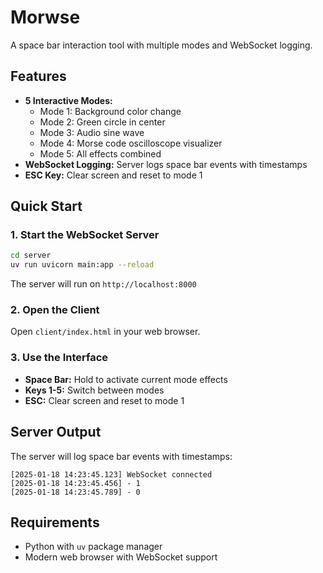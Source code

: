 # Morwse

A space bar interaction tool with multiple modes and WebSocket logging.

## Features

- **5 Interactive Modes:**
  - Mode 1: Background color change
  - Mode 2: Green circle in center
  - Mode 3: Audio sine wave
  - Mode 4: Morse code oscilloscope visualizer
  - Mode 5: All effects combined
- **WebSocket Logging:** Server logs space bar events with timestamps
- **ESC Key:** Clear screen and reset to mode 1

## Quick Start

### 1. Start the WebSocket Server

```bash
cd server
uv run uvicorn main:app --reload
```

The server will run on `http://localhost:8000`

### 2. Open the Client

Open `client/index.html` in your web browser.

### 3. Use the Interface

- **Space Bar:** Hold to activate current mode effects
- **Keys 1-5:** Switch between modes
- **ESC:** Clear screen and reset to mode 1

## Server Output

The server will log space bar events with timestamps:

```
[2025-01-18 14:23:45.123] WebSocket connected
[2025-01-18 14:23:45.456] - 1
[2025-01-18 14:23:45.789] - 0
```

## Requirements

- Python with `uv` package manager
- Modern web browser with WebSocket support
